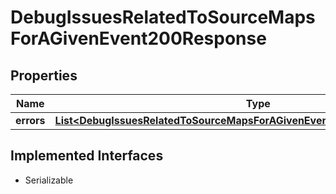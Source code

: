 

# DebugIssuesRelatedToSourceMapsForAGivenEvent200Response


## Properties

| Name | Type | Description | Notes |
|------------ | ------------- | ------------- | -------------|
|**errors** | [**List&lt;DebugIssuesRelatedToSourceMapsForAGivenEvent200ResponseErrorsInner&gt;**](DebugIssuesRelatedToSourceMapsForAGivenEvent200ResponseErrorsInner.md) |  |  |


## Implemented Interfaces

* Serializable


